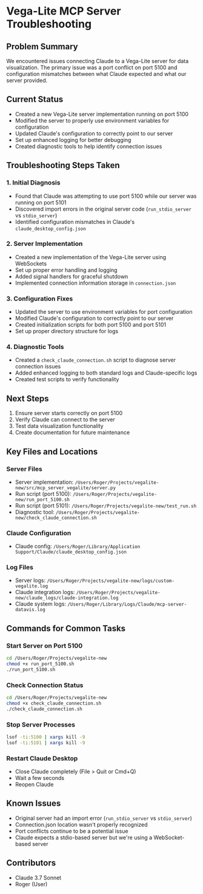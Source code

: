 # Vega-Lite MCP Server Troubleshooting

## Problem Summary
We encountered issues connecting Claude to a Vega-Lite server for data visualization. The primary issue was a port conflict on port 5100 and configuration mismatches between what Claude expected and what our server provided.

## Current Status
- Created a new Vega-Lite server implementation running on port 5100
- Modified the server to properly use environment variables for configuration
- Updated Claude's configuration to correctly point to our server
- Set up enhanced logging for better debugging
- Created diagnostic tools to help identify connection issues

## Troubleshooting Steps Taken

### 1. Initial Diagnosis
- Found that Claude was attempting to use port 5100 while our server was running on port 5101
- Discovered import errors in the original server code (`run_stdio_server` vs `stdio_server`)
- Identified configuration mismatches in Claude's `claude_desktop_config.json`

### 2. Server Implementation
- Created a new implementation of the Vega-Lite server using WebSockets
- Set up proper error handling and logging
- Added signal handlers for graceful shutdown
- Implemented connection information storage in `connection.json`

### 3. Configuration Fixes
- Updated the server to use environment variables for port configuration
- Modified Claude's configuration to correctly point to our server
- Created initialization scripts for both port 5100 and port 5101
- Set up proper directory structure for logs

### 4. Diagnostic Tools
- Created a `check_claude_connection.sh` script to diagnose server connection issues
- Added enhanced logging to both standard logs and Claude-specific logs
- Created test scripts to verify functionality

## Next Steps
1. Ensure server starts correctly on port 5100
2. Verify Claude can connect to the server
3. Test data visualization functionality
4. Create documentation for future maintenance

## Key Files and Locations

### Server Files
- Server implementation: `/Users/Roger/Projects/vegalite-new/src/mcp_server_vegalite/server.py`
- Run script (port 5100): `/Users/Roger/Projects/vegalite-new/run_port_5100.sh`
- Run script (port 5101): `/Users/Roger/Projects/vegalite-new/test_run.sh`
- Diagnostic tool: `/Users/Roger/Projects/vegalite-new/check_claude_connection.sh`

### Claude Configuration
- Claude config: `/Users/Roger/Library/Application Support/Claude/claude_desktop_config.json`

### Log Files
- Server logs: `/Users/Roger/Projects/vegalite-new/logs/custom-vegalite.log`
- Claude integration logs: `/Users/Roger/Projects/vegalite-new/claude_logs/claude-integration.log`
- Claude system logs: `/Users/Roger/Library/Logs/Claude/mcp-server-datavis.log`

## Commands for Common Tasks

### Start Server on Port 5100
```bash
cd /Users/Roger/Projects/vegalite-new
chmod +x run_port_5100.sh
./run_port_5100.sh
```

### Check Connection Status
```bash
cd /Users/Roger/Projects/vegalite-new
chmod +x check_claude_connection.sh
./check_claude_connection.sh
```

### Stop Server Processes
```bash
lsof -ti:5100 | xargs kill -9
lsof -ti:5101 | xargs kill -9
```

### Restart Claude Desktop
- Close Claude completely (File > Quit or Cmd+Q)
- Wait a few seconds
- Reopen Claude

## Known Issues
- Original server had an import error (`run_stdio_server` vs `stdio_server`)
- Connection.json location wasn't properly recognized
- Port conflicts continue to be a potential issue
- Claude expects a stdio-based server but we're using a WebSocket-based server

## Contributors
- Claude 3.7 Sonnet
- Roger (User)
